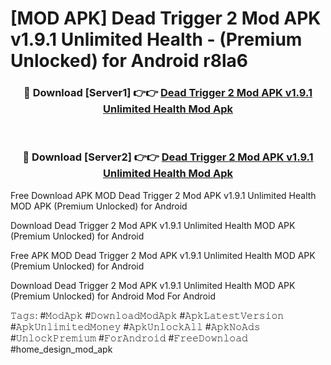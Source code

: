 # [MOD APK] Dead Trigger 2 Mod APK v1.9.1 Unlimited Health - (Premium Unlocked) for Android r8la6



<div align="center">
<h3>🔴 Download [Server1] 👉👉 <a href="https://momento.my/?title=Dead_Trigger_2_Mod_APK_v1.9.1_Unlimited_Health">Dead Trigger 2 Mod APK v1.9.1 Unlimited Health Mod Apk</a></h3><br>

<h3>🔴 Download [Server2] 👉👉 <a href="https://momento.my/?title=Dead_Trigger_2_Mod_APK_v1.9.1_Unlimited_Health">Dead Trigger 2 Mod APK v1.9.1 Unlimited Health Mod Apk</a></h3>
</div>



Free Download APK MOD Dead Trigger 2 Mod APK v1.9.1 Unlimited Health MOD APK (Premium Unlocked) for Android

Download Dead Trigger 2 Mod APK v1.9.1 Unlimited Health MOD APK (Premium Unlocked) for Android

Free APK MOD Dead Trigger 2 Mod APK v1.9.1 Unlimited Health MOD APK (Premium Unlocked) for Android

Download Dead Trigger 2 Mod APK v1.9.1 Unlimited Health MOD APK (Premium Unlocked) for Android Mod For Android

𝚃𝚊𝚐𝚜: #𝙼𝚘𝚍𝙰𝚙𝚔 #𝙳𝚘𝚠𝚗𝚕𝚘𝚊𝚍𝙼𝚘𝚍𝙰𝚙𝚔 #𝙰𝚙𝚔𝙻𝚊𝚝𝚎𝚜𝚝𝚅𝚎𝚛𝚜𝚒𝚘𝚗 #𝙰𝚙𝚔𝚄𝚗𝚕𝚒𝚖𝚒𝚝𝚎𝚍𝙼𝚘𝚗𝚎𝚢 #𝙰𝚙𝚔𝚄𝚗𝚕𝚘𝚌𝚔𝙰𝚕𝚕 #𝙰𝚙𝚔𝙽𝚘𝙰𝚍𝚜 #𝚄𝚗𝚕𝚘𝚌𝚔𝙿𝚛𝚎𝚖𝚒𝚞𝚖 #𝙵𝚘𝚛𝙰𝚗𝚍𝚛𝚘𝚒𝚍 #𝙵𝚛𝚎𝚎𝙳𝚘𝚠𝚗𝚕𝚘𝚊𝚍 #home_design_mod_apk
